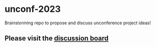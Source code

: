 # unconf-2023
Brainstorming repo to propose and discuss unconference project ideas!

## Please visit the [discussion board](https://github.com/eco4cast/unconf-2023/issues)
